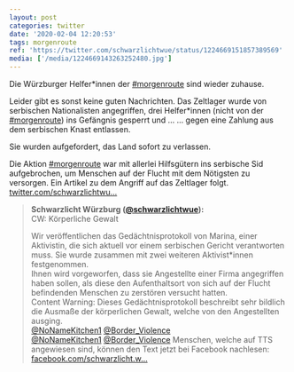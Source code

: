 ```yaml
---
layout: post
categories: twitter
date: '2020-02-04 12:20:53'
tags: morgenroute
ref: 'https://twitter.com/schwarzlichtwue/status/1224669151857389569'
media: ['/media/1224669143263252480.jpg']
---
```

Die Würzburger Helfer\*innen der [#morgenroute](/t/morgenroute) sind wieder zuhause.



Leider gibt es sonst keine guten Nachrichten. Das Zeltlager wurde von serbischen Nationalisten angegriffen, drei Helfer\*innen (nicht von der [#morgenroute](/t/morgenroute)) ins Gefängnis gesperrt und … 
… gegen eine Zahlung aus dem serbischen Knast entlassen.

Sie wurden aufgefordert, das Land sofort zu verlassen.



Die Aktion [#morgenroute](/t/morgenroute) war mit allerlei Hilfsgütern ins serbische Sid aufgebrochen, um Menschen auf der Flucht mit dem Nötigsten zu versorgen.
Ein Artikel zu dem Angriff auf das Zeltlager folgt.
[twitter.com/schwarzlichtwu…](https://twitter.com/schwarzlichtwue/status/1224670253843652608)
> <b>Schwarzlicht Würzburg ([@schwarzlichtwue](https://twitter.com/schwarzlichtwue)):</b>  
>CW: Körperliche Gewalt  
>  
>Wir veröffentlichen das Gedächtnisprotokoll von Marina, einer Aktivistin, die sich aktuell vor einem serbischen Gericht verantworten muss. Sie wurde zusammen mit zwei weiteren Aktivist\*innen festgenommen.    
>Ihnen wird vorgeworfen, dass sie Angestellte einer Firma angegriffen haben sollen, als diese den Aufenthaltsort von sich auf der Flucht befindenden Menschen zu zerstören versucht hatten.    
>Content Warning: Dieses Gedächtnisprotokoll beschreibt sehr bildlich die Ausmaße der körperlichen Gewalt, welche von den Angestellten ausging.    
>[@NoNameKitchen1](https://twitter.com/NoNameKitchen1) [@Border_Violence](https://twitter.com/Border_Violence)  
>[@NoNameKitchen1](https://twitter.com/NoNameKitchen1) [@Border_Violence](https://twitter.com/Border_Violence) Menschen, welche auf TTS angewiesen sind, können den Text jetzt bei Facebook nachlesen: [facebook.com/schwarzlicht.w…](https://www.facebook.com/schwarzlicht.wue/posts/750389068702469)  


